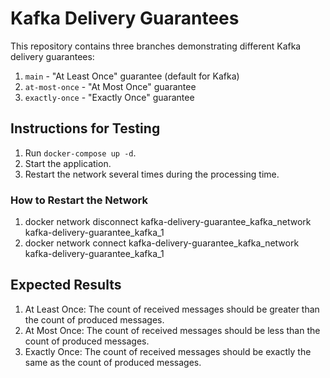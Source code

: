 # Kafka Delivery Guarantees

This repository contains three branches demonstrating different Kafka delivery guarantees:

1. `main` - "At Least Once" guarantee (default for Kafka)
2. `at-most-once` - "At Most Once" guarantee
3. `exactly-once` - "Exactly Once" guarantee

## Instructions for Testing
1. Run `docker-compose up -d`.
2. Start the application.
3. Restart the network several times during the processing time.

### How to Restart the Network
1. docker network disconnect kafka-delivery-guarantee_kafka_network kafka-delivery-guarantee_kafka_1
2. docker network connect kafka-delivery-guarantee_kafka_network kafka-delivery-guarantee_kafka_1

## Expected Results
1. At Least Once: The count of received messages should be greater than the count of produced messages.
2. At Most Once: The count of received messages should be less than the count of produced messages.
3. Exactly Once: The count of received messages should be exactly the same as the count of produced messages.